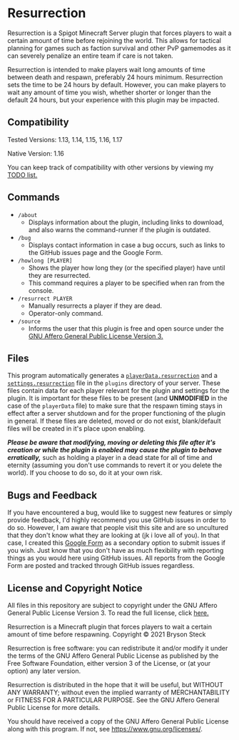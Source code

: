# Resurrection

Resurrection is a Spigot Minecraft Server plugin that forces players to wait a certain amount of time before rejoining the world. This allows for tactical planning for games such as faction survival and other PvP gamemodes as it can severely penalize an entire team if care is not taken.

Resurrection is intended to make players wait long amounts of time between death and respawn, preferably 24 hours minimum. Resurrection sets the time to be 24 hours by default. However, you can make players to wait any amount of time you wish, whether shorter or longer than the default 24 hours, but your experience with this plugin may be impacted.

## Compatibility 

Tested Versions: 1.13, 1.14, 1.15, 1.16, 1.17

Native Version: 1.16

You can keep track of compatibility with other versions by viewing my [TODO list.](TODO.md)

## Commands

* `/about`
    * Displays information about the plugin, including links to download, and also warns the command-runner if the plugin is outdated. 
* `/bug`
    * Displays contact information in case a bug occurs, such as links to the GitHub issues page and the Google Form.
* `/howlong [PLAYER]`
    * Shows the player how long they (or the specified player) have until they are resurrected.
    * This command requires a player to be specified when ran from the console. 
* `/resurrect PLAYER`
    * Manually resurrects a player if they are dead.
    * Operator-only command. 
* `/source`
    * Informs the user that this plugin is free and open source under the [GNU Affero General Public License Version 3.](LICENSE)

## Files

This program automatically generates a [`playerData.resurrection`](data/playerData.resurrection) and a [`settings.resurrection`](data/settings.resurrection) file in the `plugins` directory of your server. These files contain data for each player relevant for the plugin and settings for the plugin. It is important for these files to be present (and **UNMODIFIED** in the case of the `playerData` file) to make sure that the respawn timing stays in effect after a server shutdown and for the proper functioning of the plugin in general. If these files are deleted, moved or do not exist, blank/default files will be created in it's place upon enabling.

***Please be aware that modifying, moving or deleting this file after it's creation or while the plugin is enabled may cause the plugin to behave erratically,*** such as holding a player in a dead state for all of time and eternity (assuming you don't use commands to revert it or you delete the world). If you choose to do so, do it at your own risk. 

## Bugs and Feedback

If you have encountered a bug, would like to suggest new features or simply provide feedback, I'd highly recommend you use GitHub issues in order to do so. However, I am aware that people visit this site and are so uncultured that they don't know what they are looking at (jk i love all of you). In that case, I created this [Google Form](https://docs.google.com/forms/d/e/1FAIpQLSd8RWwcGTy7rtqPl4J7h1UWE-H0KKp1Usr1NOFdgZkVLmLUtw/viewform?usp=sf_link) as a secondary option to submit issues if you wish. Just know that you don't have as much flexibility with reporting things as you would here using GitHub issues. All reports from the Google Form are posted and tracked through GitHub issues regardless.

## License and Copyright Notice

All files in this repository are subject to copyright under the GNU Affero General Public License Version 3. To read the full license, click [here.](LICENSE)

Resurrection is a Minecraft plugin that forces players to wait a certain amount of time before respawning.
Copyright &copy; 2021 Bryson Steck

Resurrection is free software: you can redistribute it and/or modify
it under the terms of the GNU Affero General Public License as
published by the Free Software Foundation, either version 3 of the
License, or (at your option) any later version.

Resurrection is distributed in the hope that it will be useful,
but WITHOUT ANY WARRANTY; without even the implied warranty of
MERCHANTABILITY or FITNESS FOR A PARTICULAR PURPOSE.  See the
GNU Affero General Public License for more details.

You should have received a copy of the GNU Affero General Public License
along with this program.  If not, see <https://www.gnu.org/licenses/>.
